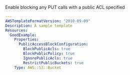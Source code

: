 
Enable blocking any PUT calls with a public ACL specified

```yaml
---
AWSTemplateFormatVersion: "2010-09-09"
Description: A sample template
Resources:
  GoodExample:
    Properties:
      PublicAccessBlockConfiguration:
        BlockPublicAcls: true
        BlockPublicPolicy: true
        IgnorePublicAcls: true
        RestrictPublicBuckets: true
    Type: AWS::S3::Bucket
```
